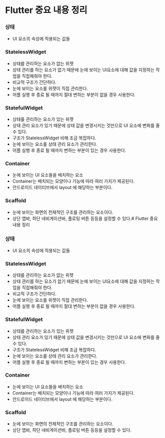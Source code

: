 # Flutter 중요 내용 정리

### 상태
- UI 요소의 속성에 적용되는 값들

### StatelessWidget
- 상태를 관리하는 요소가 없는 위젯
- 상태 관리를 하는 요소가 없기 때문에 눈에 보이는 UI요소에 대해 값을 지정하는 작업을 직접해줘야 한다.
- 비교적 구조가 간단하다.
- 눈에 보이는 요소를 위젯이 직접 관리한다.
- 어플 실행 후 종료 될 때까지 절대 변하는 부분이 없을 경우 사용한다.

### StatefulWidget
- 상태를 관리하는 요소가 있는 위젯
- 상태 관리 요소가 있기 때문에 상태 값을 변경시키는 것만으로 UI 요소에 변화를 줄 수 있다.
- 구조가 StatelessWidget 비해 조금 복잡하다.
- 눈에 보이는 요소를 상태 관리 요소가 관리한다.
- 어플 실행 후 종료 될 때까지 변하는 부분이 있는 경우 사용한다.

### Container
- 눈에 보이는 UI 요소들을 배치하는 요소
- Container는 배치되는 모양이나 기능에 따라 여러 가지가 제공된다.
- 안드로이드 네이티브에서 layout 에 해당하는 부분이다.

### Scaffold
- 눈에 보이는 화면의 전체적인 구조를 관리하는 요소이다.
- 상단 앱바, 하단 네비게이션바, 플로팅 버튼 등등을 설정할 수 있다.# Flutter 중요 내용 정리

### 상태
- UI 요소의 속성에 적용되는 값들

### StatelessWidget
- 상태를 관리하는 요소가 없는 위젯
- 상태 관리를 하는 요소가 없기 때문에 눈에 보이는 UI요소에 대해 값을 지정하는 작업을 직접해줘야 한다.
- 비교적 구조가 간단하다.
- 눈에 보이는 요소를 위젯이 직접 관리한다.
- 어플 실행 후 종료 될 때까지 절대 변하는 부분이 없을 경우 사용한다.

### StatefulWidget
- 상태를 관리하는 요소가 있는 위젯
- 상태 관리 요소가 있기 때문에 상태 값을 변경시키는 것만으로 UI 요소에 변화를 줄 수 있다.
- 구조가 StatelessWidget 비해 조금 복잡하다.
- 눈에 보이는 요소를 상태 관리 요소가 관리한다.
- 어플 실행 후 종료 될 때까지 변하는 부분이 있는 경우 사용한다.

### Container
- 눈에 보이는 UI 요소들을 배치하는 요소
- Container는 배치되는 모양이나 기능에 따라 여러 가지가 제공된다.
- 안드로이드 네이티브에서 layout 에 해당하는 부분이다.

### Scaffold
- 눈에 보이는 화면의 전체적인 구조를 관리하는 요소이다.
- 상단 앱바, 하단 네비게이션바, 플로팅 버튼 등등을 설정할 수 있다.